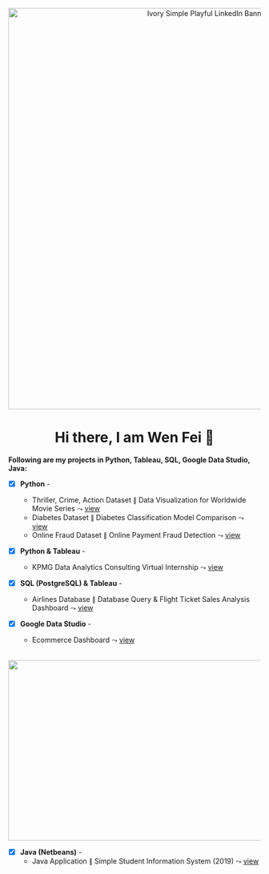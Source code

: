 <p align="center">

<img width="800" alt="Ivory Simple Playful LinkedIn Banner (1)" src="https://user-images.githubusercontent.com/118715799/212730837-839b3858-a9f8-44b2-abc2-13374ed9a723.png">
 
</p>

<h1 align="center">Hi there, I am Wen Fei 👋</h1>

<!--
**seuwenfei/seuwenfei** is a ✨ _special_ ✨ repository because its `README.md` (this file) appears on your GitHub profile.

Here are some ideas to get you started:

- 🔭 I’m currently working on ...
- 🌱 I’m currently learning ...
- 👯 I’m looking to collaborate on ...
- 🤔 I’m looking for help with ...
- 💬 Ask me about ...
- 📫 How to reach me: ...
- 😄 Pronouns: ...
- ⚡ Fun fact: ...
-->


**Following are my projects in Python, Tableau, SQL, Google Data Studio, Java:**

- [x] **Python** - 
    * Thriller, Crime, Action Dataset $\parallel$ Data Visualization for Worldwide Movie Series $\leadsto$ [view](https://github.com/seuwenfei/Data-visualization-for-worldwide-movie-series)
    * Diabetes Dataset $\parallel$ Diabetes Classification Model Comparison $\leadsto$ [view](https://github.com/seuwenfei/Diabetes-classification-model-comparison)
    * Online Fraud Dataset $\parallel$ Online Payment Fraud Detection $\leadsto$ [view](https://github.com/seuwenfei/Online-payment-fraud-detection/blob/main/online-payment-fraud-detection.ipynb)
    
- [x] **Python & Tableau** - 
    * KPMG Data Analytics Consulting Virtual Internship $\leadsto$ [view](https://github.com/seuwenfei/KPMG_Virtual_Internship)

- [x] **SQL (PostgreSQL) & Tableau** - 
    * Airlines Database $\parallel$ Database Query & Flight Ticket Sales Analysis Dashboard $\leadsto$ [view](https://github.com/seuwenfei/Airlines-flight-ticket-sales-analysis)

- [x] **Google Data Studio** - 
    * Ecommerce Dashboard $\leadsto$ [view](https://datastudio.google.com/reporting/95a3a789-6bcd-472a-859f-e880cb1b9255)
 
&emsp;&emsp;&emsp;&emsp;&ensp;<img src="https://user-images.githubusercontent.com/118715799/211293796-cd14a0f5-2ebd-4a1f-b172-471ac2871cbc.png" width="510" height="360" />

- [x] **Java (Netbeans)** - 
    * Java Application $\parallel$ Simple Student Information System (2019) $\leadsto$ [view](https://github.com/seuwenfei/Java-application-simple-info-system)

